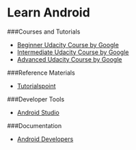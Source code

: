# Learn Android

###Courses and Tutorials
  - [Beginner Udacity Course by Google](https://www.udacity.com/course/android-development-for-beginners--ud837)
  - [Intermediate Udacity Course by Google](https://www.udacity.com/course/developing-android-apps--ud853)
  - [Advanced Udacity Course by Google](https://www.udacity.com/course/advanced-android-app-development--ud855)

###Reference Materials
  - [Tutorialspoint](http://www.tutorialspoint.com/android/index.htm)

###Developer Tools
  - [Android Studio](https://developer.android.com/sdk/installing/studio.html)

###Documentation
  - [Android Developers](https://developer.android.com/develop/index.html)


